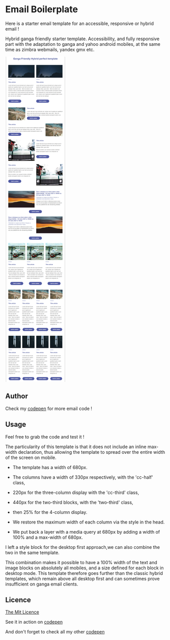 # Email Boilerplate


Here is a starter email template for an accessible, responsive or hybrid email !

Hybrid ganga friendly starter template. Accessibility, and fully responsive part with the adaptation to ganga and yahoo android mobiles, at the same time as zimbra webmails, yandex gmx etc. 

![email-boilerplate-ms](https://github.com/matthieuSolente/email-boilerplate/blob/gh-pages/email-boilerplate-ms.jpg?raw=true)

## Author

Check my [codepen](https://codepen.io/matthieuSolente/collections/) for more email code !

## Usage

Feel free to grab the code and test it !

The particularity of this template is that it does not include an inline max-width declaration, thus allowing the template to spread over the entire width of the screen on mobile.

- The template has a width of 680px. 
- The columns have a width of 330px respectively, with the 'cc-half' class, 
- 220px for the three-column display with the 'cc-third' class, 
- 440px for the two-third blocks, with the 'two-third' class, 
- then 25% for the 4-column display.

- We restore the maximum width of each column via the style in the head. 
- We put back a layer with a media query at 680px by adding a width of 100% and a max-width of 680px. 

I left a style block for the desktop first approach,we can also combine the two in the same template.

This combination makes it possible to have a 100% width of the text and image blocks on absolutely all mobiles, and a size defined for each block in desktop mode. This template therefore goes further than the classic hybrid templates, which remain above all desktop first and can sometimes prove insufficient on ganga email clients.


## Licence

[The Mit Licence](https://choosealicense.com/licenses/mit/)

See it in action on [codepen](https://codepen.io/matthieuSolente/pen/dyZYQwm)

And don't forget to check all my other [codepen](https://codepen.io/matthieuSolente/collections/)

